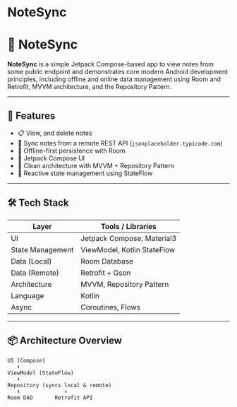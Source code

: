 # NoteSync
# 📝 NoteSync

**NoteSync** is a simple Jetpack Compose-based  app to view notes from some public endpoint and demonstrates core modern Android development principles, including offline and online data management using Room and Retrofit, MVVM architecture, and the Repository Pattern.

---

## 🚀 Features

- 📋 View, and delete notes
- 🔄 Sync notes from a remote REST API (`jsonplaceholder.typicode.com`)
- 💾 Offline-first persistence with Room
- 🎨 Jetpack Compose UI
- 🧠 Clean architecture with MVVM + Repository Pattern
- 🔁 Reactive state management using StateFlow

---

## 🛠 Tech Stack

| Layer             | Tools / Libraries                               |
|-------------------|--------------------------------------------------|
| UI                | Jetpack Compose, Material3                       |
| State Management  | ViewModel, Kotlin StateFlow                     |
| Data (Local)      | Room Database                                    |
| Data (Remote)     | Retrofit + Gson                                  |
| Architecture      | MVVM, Repository Pattern                         |
| Language          | Kotlin                                           |
| Async             | Coroutines, Flows                                |

---

## 📦 Architecture Overview

```text
UI (Compose)
   ⬇️
ViewModel (StateFlow)
   ⬇️
Repository (syncs local & remote)
   ⬇️              ⬇️
Room DAO       Retrofit API

